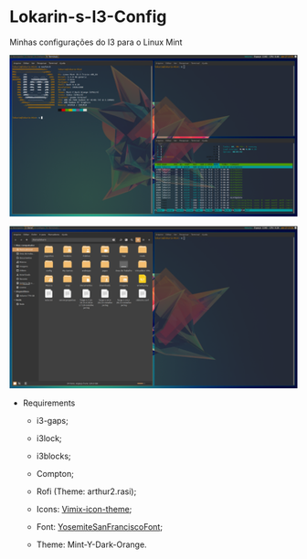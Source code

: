 # Lokarin-s-I3-Config
Minhas configurações do I3 para o Linux Mint

![](Screenshots/WMAtual.png)

![](Screenshots/WMAtual2.png)



- Requirements
  - i3-gaps;
  - i3lock;
  - i3blocks;
  - Compton;
  - Rofi (Theme: arthur2.rasi);
  
  - Icons: [Vimix-icon-theme](https://www.gnome-look.org/s/Gnome/p/1273372);
  - Font: [YosemiteSanFranciscoFont](https://github.com/supermarin/YosemiteSanFranciscoFont);
  - Theme: Mint-Y-Dark-Orange.
 
 
  

